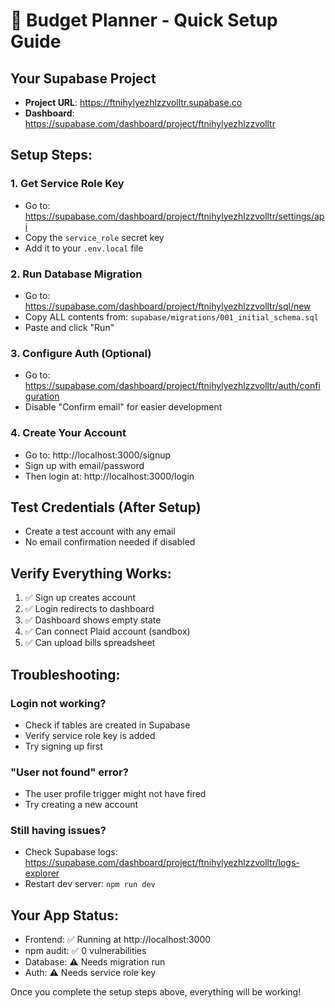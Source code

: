 # 🚀 Budget Planner - Quick Setup Guide

## Your Supabase Project
- **Project URL**: https://ftnihylyezhlzzvolltr.supabase.co
- **Dashboard**: https://supabase.com/dashboard/project/ftnihylyezhlzzvolltr

## Setup Steps:

### 1. Get Service Role Key
- Go to: https://supabase.com/dashboard/project/ftnihylyezhlzzvolltr/settings/api
- Copy the `service_role` secret key
- Add it to your `.env.local` file

### 2. Run Database Migration
- Go to: https://supabase.com/dashboard/project/ftnihylyezhlzzvolltr/sql/new
- Copy ALL contents from: `supabase/migrations/001_initial_schema.sql`
- Paste and click "Run"

### 3. Configure Auth (Optional)
- Go to: https://supabase.com/dashboard/project/ftnihylyezhlzzvolltr/auth/configuration
- Disable "Confirm email" for easier development

### 4. Create Your Account
- Go to: http://localhost:3000/signup
- Sign up with email/password
- Then login at: http://localhost:3000/login

## Test Credentials (After Setup)
- Create a test account with any email
- No email confirmation needed if disabled

## Verify Everything Works:
1. ✅ Sign up creates account
2. ✅ Login redirects to dashboard
3. ✅ Dashboard shows empty state
4. ✅ Can connect Plaid account (sandbox)
5. ✅ Can upload bills spreadsheet

## Troubleshooting:

### Login not working?
- Check if tables are created in Supabase
- Verify service role key is added
- Try signing up first

### "User not found" error?
- The user profile trigger might not have fired
- Try creating a new account

### Still having issues?
- Check Supabase logs: https://supabase.com/dashboard/project/ftnihylyezhlzzvolltr/logs-explorer
- Restart dev server: `npm run dev`

## Your App Status:
- Frontend: ✅ Running at http://localhost:3000
- npm audit: ✅ 0 vulnerabilities
- Database: ⚠️ Needs migration run
- Auth: ⚠️ Needs service role key

Once you complete the setup steps above, everything will be working!
